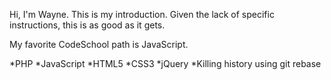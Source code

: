 Hi, I'm Wayne. This is my introduction. Given the lack of specific instructions, this is as good as it gets.

My favorite CodeSchool path is JavaScript.

*PHP
*JavaScript
*HTML5
*CSS3
*jQuery
*Killing history using git rebase
